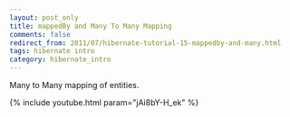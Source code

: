 ```yaml
---           
layout: post_only
title: mappedBy and Many To Many Mapping
comments: false
redirect_from: 2011/07/hibernate-tutorial-15-mappedby-and-many.html
tags: hibernate intro
category: hibernate_intro
---
```


Many to Many mapping of entities.

{% include youtube.html param="jAi8bY-H_ek" %}